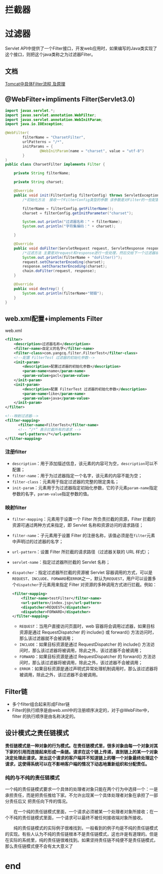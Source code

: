# 拦截器

# 过滤器

 Servlet API中提供了一个Filter接口，开发web应用时，如果编写的Java类实现了这个接口，则把这个java类称之为过滤器Filter。 

## 文档



[Tomcat中具体Filter流程 及原理](https://www.cnblogs.com/kisty/p/6135029.html)

## @WebFilter+impliments Filter(Servlet3.0)

```java
import javax.servlet.*;
import javax.servlet.annotation.WebFilter;
import javax.servlet.annotation.WebInitParam;
import java.io.IOException;

@WebFilter(
        filterName = "CharsetFilter",
        urlPatterns = "/*",
        initParams = {
                @WebInitParam(name = "charset", value = "utf-8")
        }
)
public class CharsetFilter implements Filter {

    private String filterName;

    private String charset;

    @Override
    public void init(FilterConfig filterConfig) throws ServletException {
        /*初始化方法  接收一个FilterConfig类型的参数 该参数是对Filter的一些配置*/

        filterName = filterConfig.getFilterName();
        charset = filterConfig.getInitParameter("charset");

        System.out.println("过滤器名称：" + filterName);
        System.out.println("字符集编码：" + charset);

    }

    @Override
    public void doFilter(ServletRequest request, ServletResponse response, FilterChain chain) throws IOException, ServletException {
        /*过滤方法 主要是对request和response进行一些处理，然后交给下一个过滤器或Servlet处理*/
        System.out.println(filterName + "doFilter()");
        request.setCharacterEncoding(charset);
        response.setCharacterEncoding(charset);
        chain.doFilter(request, response);
    }

    @Override
    public void destroy() {
        System.out.println(filterName+"销毁");
    }
}
```



## web.xml配置+implements Filter

web.xml

```xml
<filter>  
    <description>过滤器名称</description>  
    <filter-name>自定义的名字</filter-name>  
    <filter-class>com.yangcq.filter.FilterTest</filter-class>  
    <!--配置 FilterTest 过滤器的初始化参数-->  
    <init-param>  
        <description>配置过滤器的初始化参数</description>  
        <param-name>name</param-name>  
        <param-value>gacl</param-value>  
    </init-param>  
    <init-param>  
        <description>配置 FilterTest 过滤器的初始化参数</description>  
        <param-name>like</param-name>  
        <param-value>java</param-value>  
    </init-param>  
</filter> 

<!--映射过滤器-->
<filter-mapping>
      <filter-name>FilterTest</filter-name>
      <!-- “/*” 表示拦截所有的请求 -->
      <url-pattern>/*</url-pattern>
</filter-mapping>
```

### 注册filter

- `description`：用于添加描述信息，该元素的内容可为空，`description`可以不配置；
- `filter-name`：用于为过滤器指定一个名字，该元素的内容不能为空；
- `filter-class`：元素用于指定过滤器的完整的限定类名；
- `init-param`：元素用于为过滤器指定初始化参数，它的子元素`param-name`指定参数的名字，`param-value`指定参数的值。

### 映射filter

- `filter-mapping`：元素用于设置一个 Filter 所负责拦截的资源，Filter 拦截的资源可通过两种方式来指定，即 Servlet 名称和资源访问的请求路径；

- `filter-name`：子元素用于设置 Filter 的注册名称，该值必须是在`filter`元素中声明过的过滤器的名字；

- `url-pattern`：设置 Filter 所拦截的请求路径（过滤器关联的 URL 样式）；

- `servlet-name`：指定过滤器所拦截的 Servlet 名称；

- `dispatcher`：指定过滤器所拦截的资源被 Servlet 容器调用的方式，可以是`REQUEST`、`INCLUDE`、`FORWARD`和`ERROR`之一，默认为`REQUEST`，用户可以设置多个`dispatcher`子元素用来指定 Filter 对资源的多种调用方式进行拦截。例如：

  ```xml
  <filter-mapping>
      <filter-name>testFilter</filter-name>
      <url-pattern>/index.jsp</url-pattern>
      <dispatcher>REQUEST</dispatcher>
      <dispatcher>FORWARD</dispatcher>
  </filter-mapping>
  ```

  - `REQUEST`：当用户直接访问页面时，web 容器将会调用过滤器，如果目标资源是通过 RequestDispatcher 的 include() 或 forward() 方法访问时，那么该过滤器就不会被调用；
  - `INCLUDE`：如果目标资源是通过 RequestDispatcher 的 include() 方法访问时，那么该过滤器将被调用，除此之外，该过滤器不会被调用；
  - `FORWARD`：如果目标资源是通过 RequestDispatcher 的 forward() 方法访问时，那么该过滤器将被调用，除此之外，该过滤器不会被调用；
  - `ERROR`：如果目标资源是通过声明式异常处理机制调用时，那么该过滤器将被调用，除此之外，该过滤器不会被调用。

## Filter链

- 多个filter组合起来形成Filter链
- Filter的执行顺序是由web.xml中的注册顺序决定的，对于@WebFilter中，filter 的执行顺序是由名称决定的。

## 设计模式之责任链模式

 **责任链模式是一种对象的行为模式。在责任链模式里，很多对象由每一个对象对其下家的引用而连接起来形成一条链。请求在这个链上传递，直到链上的某一个对象决定处理此请求。发出这个请求的客户端并不知道链上的哪一个对象最终处理这个请求，这使得系统可以在不影响客户端的情况下动态地重新组织和分配责任。** 

### 纯的与不纯的责任链模式

​		一个纯的责任链模式要求一个具体的处理者对象只能在两个行为中选择一个：一是承担责任，而是把责任推给下家。不允许出现某一个具体处理者对象在承担了一部分责任后又 把责任向下传的情况。

　　在一个纯的责任链模式里面，一个请求必须被某一个处理者对象所接收；在一个不纯的责任链模式里面，一个请求可以最终不被任何接收端对象所接收。

　　纯的责任链模式的实际例子很难找到，一般看到的例子均是不纯的责任链模式的实现。有些人认为不纯的责任链根本不是责任链模式，这也许是有道理的。但是在实际的系统里，纯的责任链很难找到。如果坚持责任链不纯便不是责任链模式，那么责任链模式便不会有太大意义了



# end